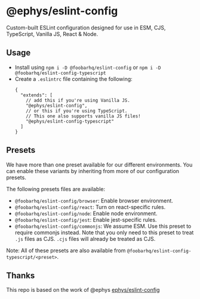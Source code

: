 # @ephys/eslint-config

Custom-built ESLint configuration designed for use in ESM, CJS, TypeScript, Vanilla JS, React & Node.

## Usage

- Install using `npm i -D @foobarhq/eslint-config` or `npm i -D @foobarhq/eslint-config-typescript`
- Create a `.eslintrc` file containing the following:
  ```json5
  {
    "extends": [
      // add this if you're using Vanilla JS.
      "@ephys/eslint-config",
      // or this if you're using TypeScript.
      // This one also supports vanilla JS files!
      "@ephys/eslint-config-typescript"
    ]
  }
  ```

## Presets

We have more than one preset available for our different environments. 
You can enable these variants by inheriting from more of our configuration presets.

The following presets files are available:

- `@foobarhq/eslint-config/browser`: Enable browser environment.
- `@foobarhq/eslint-config/react`: Turn on react-specific rules.
- `@foobarhq/eslint-config/node`: Enable node environment.
- `@foobarhq/eslint-config/jest`: Enable jest-specific rules.
- `@foobarhq/eslint-config/commonjs`: We assume ESM. Use this preset to require commonjs instead. 
  Note that you only need to this preset to treat `.js` files as CJS. `.cjs` files will already be treated as CJS.

Note: All of these presets are also available from `@foobarhq/eslint-config-typescript/<preset>`.

## Thanks

This repo is based on the work of @ephys [ephys/eslint-config](https://github.com/ephys/eslint-config)
